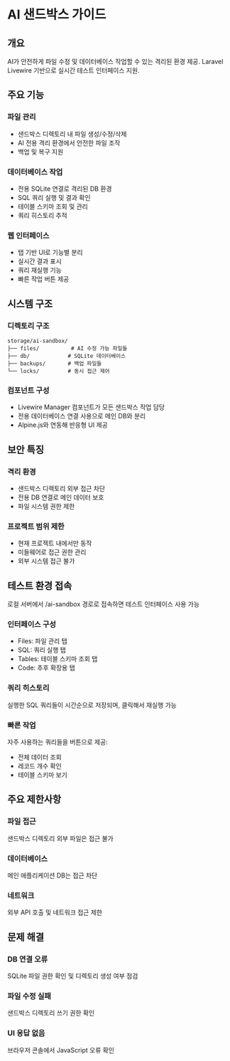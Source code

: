 # AI 샌드박스 가이드

## 개요

AI가 안전하게 파일 수정 및 데이터베이스 작업할 수 있는 격리된 환경 제공. Laravel Livewire 기반으로 실시간 테스트 인터페이스 지원.

## 주요 기능

### 파일 관리
- 샌드박스 디렉토리 내 파일 생성/수정/삭제
- AI 전용 격리 환경에서 안전한 파일 조작
- 백업 및 복구 지원

### 데이터베이스 작업  
- 전용 SQLite 연결로 격리된 DB 환경
- SQL 쿼리 실행 및 결과 확인
- 테이블 스키마 조회 및 관리
- 쿼리 히스토리 추적

### 웹 인터페이스
- 탭 기반 UI로 기능별 분리
- 실시간 결과 표시
- 쿼리 재실행 기능
- 빠른 작업 버튼 제공

## 시스템 구조

### 디렉토리 구조
```
storage/ai-sandbox/
├── files/          # AI 수정 가능 파일들
├── db/            # SQLite 데이터베이스 
├── backups/       # 백업 파일들
└── locks/         # 동시 접근 제어
```

### 컴포넌트 구성
- Livewire Manager 컴포넌트가 모든 샌드박스 작업 담당
- 전용 데이터베이스 연결 사용으로 메인 DB와 분리
- Alpine.js와 연동해 반응형 UI 제공

## 보안 특징

### 격리 환경
- 샌드박스 디렉토리 외부 접근 차단
- 전용 DB 연결로 메인 데이터 보호
- 파일 시스템 권한 제한

### 프로젝트 범위 제한
- 현재 프로젝트 내에서만 동작
- 미들웨어로 접근 권한 관리
- 외부 시스템 접근 불가

## 테스트 환경 접속

로컬 서버에서 /ai-sandbox 경로로 접속하면 테스트 인터페이스 사용 가능

### 인터페이스 구성
- Files: 파일 관리 탭
- SQL: 쿼리 실행 탭  
- Tables: 테이블 스키마 조회 탭
- Code: 추후 확장용 탭

### 쿼리 히스토리
실행한 SQL 쿼리들이 시간순으로 저장되며, 클릭해서 재실행 가능

### 빠른 작업
자주 사용하는 쿼리들을 버튼으로 제공:
- 전체 데이터 조회
- 레코드 개수 확인  
- 테이블 스키마 보기

## 주요 제한사항

### 파일 접근
샌드박스 디렉토리 외부 파일은 접근 불가

### 데이터베이스
메인 애플리케이션 DB는 접근 차단

### 네트워크
외부 API 호출 및 네트워크 접근 제한

## 문제 해결

### DB 연결 오류
SQLite 파일 권한 확인 및 디렉토리 생성 여부 점검

### 파일 수정 실패
샌드박스 디렉토리 쓰기 권한 확인

### UI 응답 없음
브라우저 콘솔에서 JavaScript 오류 확인